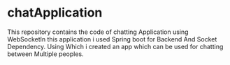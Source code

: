 # chatApplication
This repository contains the code of  chatting Application using WebSocketIn this application i used Spring boot for Backend And Socket Dependency. Using Which 
i created an app which can be used for chatting between Multiple peoples.
